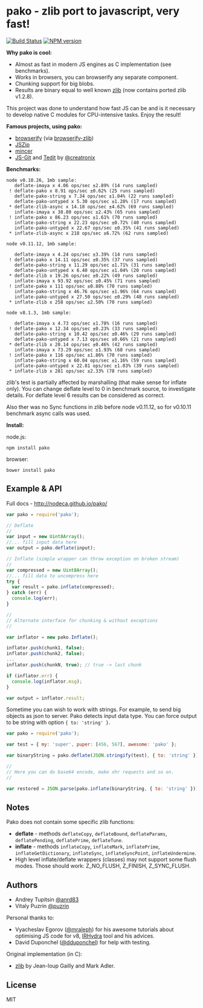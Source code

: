 pako - zlib port to javascript, very fast!
==========================================

[![Build Status](https://travis-ci.org/nodeca/pako.svg?branch=master)](https://travis-ci.org/nodeca/pako)
[![NPM version](https://img.shields.io/npm/v/pako.svg)](https://www.npmjs.org/package/pako)

__Why pako is cool:__

- Almost as fast in modern JS engines as C implementation (see benchmarks).
- Works in browsers, you can browserify any separate component.
- Chunking support for big blobs.
- Results are binary equal to well known [zlib](http://www.zlib.net/) (now contains ported zlib v1.2.8).

This project was done to understand how fast JS can be and is it necessary to
develop native C modules for CPU-intensive tasks. Enjoy the result!


__Famous projects, using pako:__

- [browserify](http://browserify.org/) (via [browserify-zlib](https://github.com/devongovett/browserify-zlib))
- [JSZip](http://stuk.github.io/jszip/)
- [mincer](https://github.com/nodeca/mincer)
- [JS-Git](https://github.com/creationix/js-git) and
  [Tedit](https://chrome.google.com/webstore/detail/tedit-development-environ/ooekdijbnbbjdfjocaiflnjgoohnblgf)
  by [@creatronix](https://github.com/creationix)


__Benchmarks:__

```
node v0.10.26, 1mb sample:
   deflate-imaya x 4.06 ops/sec ±2.89% (14 runs sampled)
 ! deflate-pako x 8.91 ops/sec ±0.62% (25 runs sampled)
   deflate-pako-string x 7.34 ops/sec ±1.04% (22 runs sampled)
   deflate-pako-untyped x 5.30 ops/sec ±1.28% (17 runs sampled)
 * deflate-zlib-async x 14.18 ops/sec ±4.62% (69 runs sampled)
   inflate-imaya x 38.80 ops/sec ±2.43% (65 runs sampled)
 ! inflate-pako x 86.23 ops/sec ±1.61% (70 runs sampled)
   inflate-pako-string x 22.23 ops/sec ±0.72% (40 runs sampled)
   inflate-pako-untyped x 22.67 ops/sec ±0.35% (41 runs sampled)
 * inflate-zlib-async x 218 ops/sec ±6.72% (62 runs sampled)

node v0.11.12, 1mb sample:

   deflate-imaya x 4.24 ops/sec ±3.39% (14 runs sampled)
 ! deflate-pako x 14.11 ops/sec ±0.35% (37 runs sampled)
   deflate-pako-string x 11.29 ops/sec ±1.71% (31 runs sampled)
   deflate-pako-untyped x 6.40 ops/sec ±1.04% (20 runs sampled)
 * deflate-zlib x 19.26 ops/sec ±0.22% (49 runs sampled)
   inflate-imaya x 93.92 ops/sec ±0.45% (71 runs sampled)
 ! inflate-pako x 111 ops/sec ±0.88% (70 runs sampled)
   inflate-pako-string x 46.76 ops/sec ±1.96% (64 runs sampled)
   inflate-pako-untyped x 27.50 ops/sec ±0.29% (48 runs sampled)
 * inflate-zlib x 258 ops/sec ±2.50% (70 runs sampled)

node v8.1.3, 1mb sample:

   deflate-imaya x 4.73 ops/sec ±1.78% (16 runs sampled)
 ! deflate-pako x 12.34 ops/sec ±0.23% (33 runs sampled)
   deflate-pako-string x 10.42 ops/sec ±0.46% (29 runs sampled)
   deflate-pako-untyped x 7.13 ops/sec ±0.66% (21 runs sampled)
 * deflate-zlib x 20.14 ops/sec ±0.46% (42 runs sampled)
   inflate-imaya x 73.29 ops/sec ±1.93% (68 runs sampled)
 ! inflate-pako x 116 ops/sec ±1.86% (70 runs sampled)
   inflate-pako-string x 60.04 ops/sec ±1.16% (59 runs sampled)
   inflate-pako-untyped x 22.81 ops/sec ±1.03% (39 runs sampled)
 * inflate-zlib x 281 ops/sec ±2.33% (78 runs sampled)
```

zlib's test is partially affected by marshalling (that make sense for inflate only).
You can change deflate level to 0 in benchmark source, to investigate details.
For deflate level 6 results can be considered as correct.

Also ther was no Sync functions in zlib before node v0.11.12, so for v0.10.11
benchmark async calls was used.

__Install:__

node.js:

```
npm install pako
```

browser:

```
bower install pako
```


Example & API
-------------

Full docs - http://nodeca.github.io/pako/

```javascript
var pako = require('pako');

// Deflate
//
var input = new Uint8Array();
//... fill input data here
var output = pako.deflate(input);

// Inflate (simple wrapper can throw exception on broken stream)
//
var compressed = new Uint8Array();
//... fill data to uncompress here
try {
  var result = pako.inflate(compressed);
} catch (err) {
  console.log(err);
}

//
// Alternate interface for chunking & without exceptions
//

var inflator = new pako.Inflate();

inflator.push(chunk1, false);
inflator.push(chunk2, false);
...
inflator.push(chunkN, true); // true -> last chunk

if (inflator.err) {
  console.log(inflator.msg);
}

var output = inflator.result;

```

Sometime you can wish to work with strings. For example, to send
big objects as json to server. Pako detects input data type. You can
force output to be string with option `{ to: 'string' }`.

```javascript
var pako = require('pako');

var test = { my: 'super', puper: [456, 567], awesome: 'pako' };

var binaryString = pako.deflate(JSON.stringify(test), { to: 'string' });

//
// Here you can do base64 encode, make xhr requests and so on.
//

var restored = JSON.parse(pako.inflate(binaryString, { to: 'string' }));
```


Notes
-----

Pako does not contain some specific zlib functions:

- __deflate__ -  methods `deflateCopy`, `deflateBound`, `deflateParams`,
  `deflatePending`, `deflatePrime`, `deflateTune`.
- __inflate__ - methods `inflateCopy`, `inflateMark`,
  `inflatePrime`, `inflateGetDictionary`, `inflateSync`, `inflateSyncPoint`, `inflateUndermine`.
- High level inflate/deflate wrappers (classes) may not support some flush
  modes. Those should work: Z_NO_FLUSH, Z_FINISH, Z_SYNC_FLUSH.


Authors
-------

- Andrey Tupitsin [@anrd83](https://github.com/andr83)
- Vitaly Puzrin [@puzrin](https://github.com/puzrin)

Personal thanks to:

- Vyacheslav Egorov ([@mraleph](https://github.com/mraleph)) for his awesome
  tutorials about optimising JS code for v8, [IRHydra](http://mrale.ph/irhydra/)
  tool and his advices.
- David Duponchel ([@dduponchel](https://github.com/dduponchel)) for help with
  testing.

Original implementation (in C):

- [zlib](http://zlib.net/) by Jean-loup Gailly and Mark Adler.


License
-------

MIT
